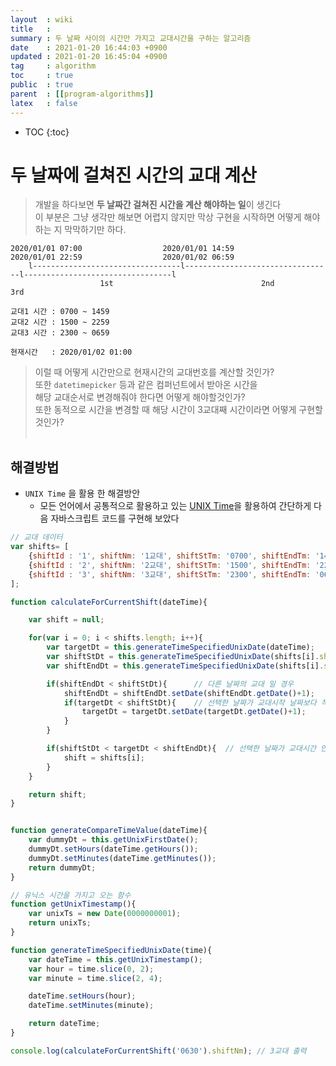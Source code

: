 ```yaml
---
layout  : wiki
title   : 
summary : 두 날짜 사이의 시간만 가지고 교대시간을 구하는 알고리즘
date    : 2021-01-20 16:44:03 +0900
updated : 2021-01-20 16:45:04 +0900
tag     : algorithm
toc     : true
public  : true
parent  : [[program-algorithms]]
latex   : false
---
```

* TOC
{:toc}

# 두 날짜에 걸쳐진 시간의 교대 계산


> 개발을 하다보면 **두 날짜간 걸쳐진 시간을 계산 해야하는 일**이 생긴다 <br>
> 이 부분은 그냥 생각만 해보면 어렵지 않지만 막상 구현을 시작하면 어떻게 해야하는 지 막막하기만 하다.

```
2020/01/01 07:00                  2020/01/01 14:59                  2020/01/01 22:59                  2020/01/02 06:59
    l---------------------------------l---------------------------------l---------------------------------l
                    1st                                 2nd                                3rd
```
```
교대1 시간 : 0700 ~ 1459
교대2 시간 : 1500 ~ 2259
교대3 시간 : 2300 ~ 0659

현재시간   : 2020/01/02 01:00
```

> 이럴 때 어떻게 시간만으로 현재시간의 교대번호를 계산할 것인가?<br>
> 또한 `datetimepicker` 등과 같은 컴퍼넌트에서 받아온 시간을 <br>
> 해당 교대순서로 변경해줘야 한다면 어떻게 해야할것인가?<br>
> 또한 동적으로 시간을 변경할 때 해당 시간이 3교대째 시간이라면 어떻게 구현할 것인가?<br>
><br>


## 해결방법

* `UNIX Time` 을 활용 한 해결방안
  * 모든 언어에서 공통적으로 활용하고 있는 [UNIX Time][unix_wiki_link]을 활용하여 간단하게 다음 자바스크립트 코드를 구현해 보았다
```javascript
// 교대 데이터
var shifts= [
    {shiftId : '1', shiftNm: '1교대', shiftStTm: '0700', shiftEndTm: '1459'},
    {shiftId : '2', shiftNm: '2교대', shiftStTm: '1500', shiftEndTm: '2259'},
    {shiftId : '3', shiftNm: '3교대', shiftStTm: '2300', shiftEndTm: '0659'}
];

function calculateForCurrentShift(dateTime){

    var shift = null;

    for(var i = 0; i < shifts.length; i++){
        var targetDt = this.generateTimeSpecifiedUnixDate(dateTime);
        var shiftStDt = this.generateTimeSpecifiedUnixDate(shifts[i].shiftStTm);
        var shiftEndDt = this.generateTimeSpecifiedUnixDate(shifts[i].shiftEndTm);

        if(shiftEndDt < shiftStDt){      // 다른 날짜의 교대 일 경우
            shiftEndDt = shiftEndDt.setDate(shiftEndDt.getDate()+1);
            if(targetDt < shiftStDt){    // 선택한 날짜가 교대시작 날짜보다 작을경우
                targetDt = targetDt.setDate(targetDt.getDate()+1);
            }
        }

        if(shiftStDt < targetDt < shiftEndDt){  // 선택한 날짜가 교대시간 안에 들어있는지 확인한다
            shift = shifts[i];
        }
    }

    return shift;
}


function generateCompareTimeValue(dateTime){
    var dummyDt = this.getUnixFirstDate();
    dummyDt.setHours(dateTime.getHours());
    dummyDt.setMinutes(dateTime.getMinutes());
    return dummyDt;
}

// 유닉스 시간을 가지고 오는 함수
function getUnixTimestamp(){
    var unixTs = new Date(0000000001);
    return unixTs;
}

function generateTimeSpecifiedUnixDate(time){
    var dateTime = this.getUnixTimestamp();
    var hour = time.slice(0, 2);
    var minute = time.slice(2, 4);

    dateTime.setHours(hour);
    dateTime.setMinutes(minute);

    return dateTime;
}

console.log(calculateForCurrentShift('0630').shiftNm); // 3교대 출력

```




[unix_wiki_link]: https://ko.wikipedia.org/wiki/%EC%9C%A0%EB%8B%89%EC%8A%A4_%EC%8B%9C%EA%B0%84
